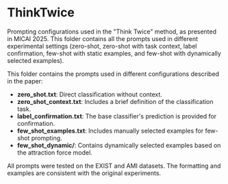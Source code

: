 # ThinkTwice
Prompting configurations used in the "Think Twice" method, as presented in MICAI 2025. 
This folder contains all the prompts used in different experimental settings (zero-shot, zero-shot with task context, label confirmation, few-shot with static examples, and few-shot with dynamically selected examples).

This folder contains the prompts used in different configurations described in the paper:

- **zero_shot.txt**: Direct classification without context.
- **zero_shot_context.txt**: Includes a brief definition of the classification task.
- **label_confirmation.txt**: The base classifier's prediction is provided for confirmation.
- **few_shot_examples.txt**: Includes manually selected examples for few-shot prompting.
- **few_shot_dynamic/**: Contains dynamically selected examples based on the attraction force model.

All prompts were tested on the EXIST and AMI datasets. The formatting and examples are consistent with the original experiments.


